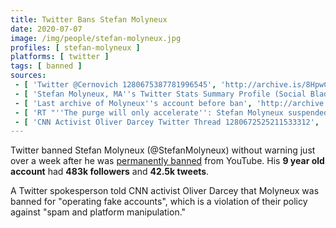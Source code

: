 ```yaml
---
title: Twitter Bans Stefan Molyneux
date: 2020-07-07
image: /img/people/stefan-molyneux.jpg
profiles: [ stefan-molyneux ]
platforms: [ twitter ]
tags: [ banned ]
sources:
 - [ 'Twitter @Cernovich 1280675387781996545', 'http://archive.is/8HpwC' ]
 - [ 'Stefan Molyneux, MA''s Twitter Stats Summary Profile (Social Blade Twitter Statistics)', 'https://socialblade.com/twitter/user/stefanmolyneux' ]
 - [ 'Last archive of Molyneux''s account before ban', 'http://archive.vn/CNpXo' ]
 - [ 'RT "''The purge will only accelerate'': Stefan Molyneux suspended from Twitter just days after receiving YouTube ban" (8 Jul 2020)', 'http://archive.is/VhIWy' ]
 - [ 'CNN Activist Oliver Darcey Twitter Thread 1280672525211533312', 'http://archive.is/zE5ns' ]
---
```


Twitter banned Stefan Molyneux (@StefanMolyneux) without warning just over a
week after he was [permanently banned](/events/youtube-bans-stefan-molyneux/)
from YouTube. His **9 year old account** had **483k followers** and **42.5k
tweets**.

A Twitter spokesperson told CNN activist Oliver Darcey that Molyneux was banned
for "operating fake accounts", which is a violation of their policy against
"spam and platform manipulation."
